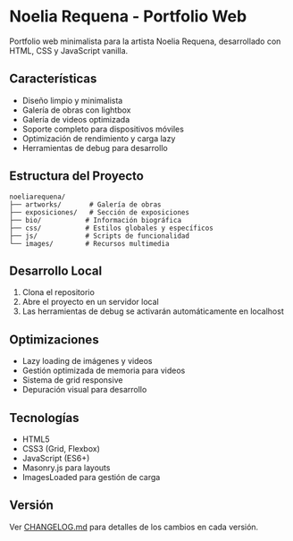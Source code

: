 # Noelia Requena - Portfolio Web

Portfolio web minimalista para la artista Noelia Requena, desarrollado con HTML, CSS y JavaScript vanilla.

## Características

- Diseño limpio y minimalista
- Galería de obras con lightbox
- Galería de videos optimizada
- Soporte completo para dispositivos móviles
- Optimización de rendimiento y carga lazy
- Herramientas de debug para desarrollo

## Estructura del Proyecto

```
noeliarequena/
├── artworks/       # Galería de obras
├── exposiciones/   # Sección de exposiciones
├── bio/           # Información biográfica
├── css/           # Estilos globales y específicos
├── js/            # Scripts de funcionalidad
└── images/        # Recursos multimedia
```

## Desarrollo Local

1. Clona el repositorio
2. Abre el proyecto en un servidor local
3. Las herramientas de debug se activarán automáticamente en localhost

## Optimizaciones

- Lazy loading de imágenes y videos
- Gestión optimizada de memoria para videos
- Sistema de grid responsive
- Depuración visual para desarrollo

## Tecnologías

- HTML5
- CSS3 (Grid, Flexbox)
- JavaScript (ES6+)
- Masonry.js para layouts
- ImagesLoaded para gestión de carga

## Versión

Ver [CHANGELOG.md](CHANGELOG.md) para detalles de los cambios en cada versión.